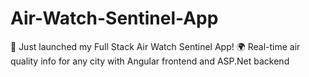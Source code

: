 # Air-Watch-Sentinel-App
🚀 Just launched my Full Stack Air Watch Sentinel App! 🌍 Real-time air quality info for any city with Angular frontend and ASP.Net backend
